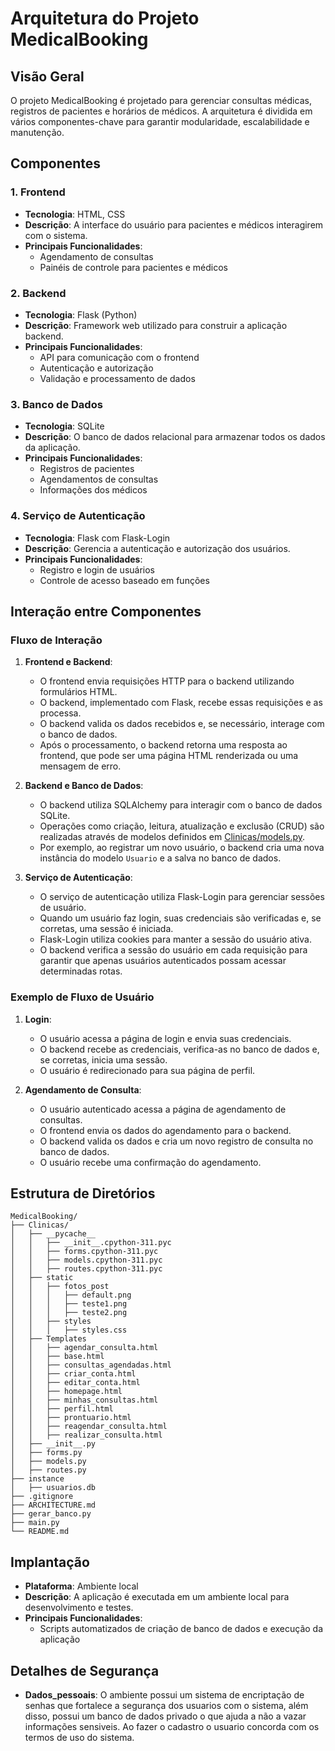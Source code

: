 # Arquitetura do Projeto MedicalBooking

## Visão Geral
O projeto MedicalBooking é projetado para gerenciar consultas médicas, registros de pacientes e horários de médicos. A arquitetura é dividida em vários componentes-chave para garantir modularidade, escalabilidade e manutenção.

## Componentes

### 1. Frontend
- **Tecnologia**: HTML, CSS
- **Descrição**: A interface do usuário para pacientes e médicos interagirem com o sistema.
- **Principais Funcionalidades**:
    - Agendamento de consultas
    - Painéis de controle para pacientes e médicos

### 2. Backend
- **Tecnologia**: Flask (Python)
- **Descrição**: Framework web utilizado para construir a aplicação backend.
- **Principais Funcionalidades**:
    - API para comunicação com o frontend
    - Autenticação e autorização
    - Validação e processamento de dados

### 3. Banco de Dados
- **Tecnologia**: SQLite
- **Descrição**: O banco de dados relacional para armazenar todos os dados da aplicação.
- **Principais Funcionalidades**:
    - Registros de pacientes
    - Agendamentos de consultas
    - Informações dos médicos

### 4. Serviço de Autenticação
- **Tecnologia**: Flask com Flask-Login
- **Descrição**: Gerencia a autenticação e autorização dos usuários.
- **Principais Funcionalidades**:
    - Registro e login de usuários
    - Controle de acesso baseado em funções

## Interação entre Componentes

### Fluxo de Interação

1. **Frontend e Backend**:
    - O frontend envia requisições HTTP para o backend utilizando formulários HTML.
    - O backend, implementado com Flask, recebe essas requisições e as processa.
    - O backend valida os dados recebidos e, se necessário, interage com o banco de dados.
    - Após o processamento, o backend retorna uma resposta ao frontend, que pode ser uma página HTML renderizada ou uma mensagem de erro.

2. **Backend e Banco de Dados**:
    - O backend utiliza SQLAlchemy para interagir com o banco de dados SQLite.
    - Operações como criação, leitura, atualização e exclusão (CRUD) são realizadas através de modelos definidos em [Clinicas/models.py](Clinicas/models.py).
    - Por exemplo, ao registrar um novo usuário, o backend cria uma nova instância do modelo `Usuario` e a salva no banco de dados.

3. **Serviço de Autenticação**:
    - O serviço de autenticação utiliza Flask-Login para gerenciar sessões de usuário.
    - Quando um usuário faz login, suas credenciais são verificadas e, se corretas, uma sessão é iniciada.
    - Flask-Login utiliza cookies para manter a sessão do usuário ativa.
    - O backend verifica a sessão do usuário em cada requisição para garantir que apenas usuários autenticados possam acessar determinadas rotas.

### Exemplo de Fluxo de Usuário

1. **Login**:
    - O usuário acessa a página de login e envia suas credenciais.
    - O backend recebe as credenciais, verifica-as no banco de dados e, se corretas, inicia uma sessão.
    - O usuário é redirecionado para sua página de perfil.

2. **Agendamento de Consulta**:
    - O usuário autenticado acessa a página de agendamento de consultas.
    - O frontend envia os dados do agendamento para o backend.
    - O backend valida os dados e cria um novo registro de consulta no banco de dados.
    - O usuário recebe uma confirmação do agendamento.

## Estrutura de Diretórios

```
MedicalBooking/
├── Clinicas/
│   ├── __pycache__
│   │   ├── __init__.cpython-311.pyc
│   │   ├── forms.cpython-311.pyc
│   │   ├── models.cpython-311.pyc
│   │   ├── routes.cpython-311.pyc
│   ├── static
│   │   ├── fotos_post
│   │   │   ├── default.png
│   │   │   ├── teste1.png
│   │   │   ├── teste2.png
│   │   ├── styles
│   │   │   ├── styles.css
│   ├── Templates
│   │   ├── agendar_consulta.html
│   │   ├── base.html
│   │   ├── consultas_agendadas.html
│   │   ├── criar_conta.html
│   │   ├── editar_conta.html
│   │   ├── homepage.html
│   │   ├── minhas_consultas.html
│   │   ├── perfil.html
│   │   ├── prontuario.html
│   │   ├── reagendar_consulta.html
│   │   ├── realizar_consulta.html
│   ├── __init__.py
│   ├── forms.py
│   ├── models.py
│   ├── routes.py
├── instance
│   ├── usuarios.db
├── .gitignore
├── ARCHITECTURE.md
├── gerar_banco.py
├── main.py
└── README.md
```

## Implantação
- **Plataforma**: Ambiente local
- **Descrição**: A aplicação é executada em um ambiente local para desenvolvimento e testes.
- **Principais Funcionalidades**:
    - Scripts automatizados de criação de banco de dados e execução da aplicação

## Detalhes de Segurança

- **Dados_pessoais**: O ambiente possui um sistema de encriptação de senhas que fortalece a segurança dos usuarios com o sistema, além disso, 
possui um banco de dados privado o que ajuda a não a vazar informações sensiveis. Ao fazer o cadastro o usuario concorda com os termos de uso do sistema.
